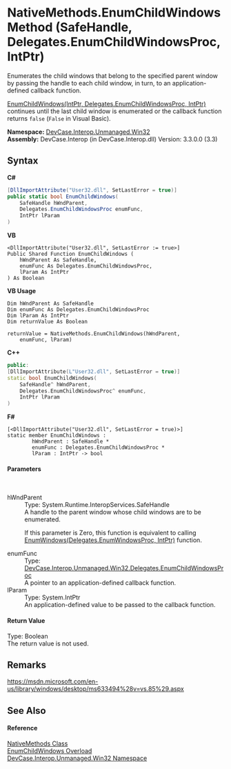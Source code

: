 # NativeMethods.EnumChildWindows Method (SafeHandle, Delegates.EnumChildWindowsProc, IntPtr)
 

Enumerates the child windows that belong to the specified parent window by passing the handle to each child window, in turn, to an application-defined callback function. 

<a href="M_DevCase_Interop_Unmanaged_Win32_NativeMethods_EnumChildWindows">EnumChildWindows(IntPtr, Delegates.EnumChildWindowsProc, IntPtr)</a> continues until the last child window is enumerated or the callback function returns `false` (`False` in Visual Basic).

**Namespace:**&nbsp;<a href="N_DevCase_Interop_Unmanaged_Win32">DevCase.Interop.Unmanaged.Win32</a><br />**Assembly:**&nbsp;DevCase.Interop (in DevCase.Interop.dll) Version: 3.3.0.0 (3.3)

## Syntax

**C#**<br />
``` C#
[DllImportAttribute("User32.dll", SetLastError = true)]
public static bool EnumChildWindows(
	SafeHandle hWndParent,
	Delegates.EnumChildWindowsProc enumFunc,
	IntPtr lParam
)
```

**VB**<br />
``` VB
<DllImportAttribute("User32.dll", SetLastError := true>]
Public Shared Function EnumChildWindows ( 
	hWndParent As SafeHandle,
	enumFunc As Delegates.EnumChildWindowsProc,
	lParam As IntPtr
) As Boolean
```

**VB Usage**<br />
``` VB Usage
Dim hWndParent As SafeHandle
Dim enumFunc As Delegates.EnumChildWindowsProc
Dim lParam As IntPtr
Dim returnValue As Boolean

returnValue = NativeMethods.EnumChildWindows(hWndParent, 
	enumFunc, lParam)
```

**C++**<br />
``` C++
public:
[DllImportAttribute(L"User32.dll", SetLastError = true)]
static bool EnumChildWindows(
	SafeHandle^ hWndParent, 
	Delegates.EnumChildWindowsProc^ enumFunc, 
	IntPtr lParam
)
```

**F#**<br />
``` F#
[<DllImportAttribute("User32.dll", SetLastError = true)>]
static member EnumChildWindows : 
        hWndParent : SafeHandle * 
        enumFunc : Delegates.EnumChildWindowsProc * 
        lParam : IntPtr -> bool 

```


#### Parameters
&nbsp;<dl><dt>hWndParent</dt><dd>Type: System.Runtime.InteropServices.SafeHandle<br />A handle to the parent window whose child windows are to be enumerated. 

 If this parameter is Zero, this function is equivalent to calling <a href="M_DevCase_Interop_Unmanaged_Win32_NativeMethods_EnumWindows">EnumWindows(Delegates.EnumWindowsProc, IntPtr)</a> function.</dd><dt>enumFunc</dt><dd>Type: <a href="T_DevCase_Interop_Unmanaged_Win32_Delegates_EnumChildWindowsProc">DevCase.Interop.Unmanaged.Win32.Delegates.EnumChildWindowsProc</a><br />A pointer to an application-defined callback function.</dd><dt>lParam</dt><dd>Type: System.IntPtr<br />An application-defined value to be passed to the callback function.</dd></dl>

#### Return Value
Type: Boolean<br />The return value is not used.

## Remarks
<a href="https://msdn.microsoft.com/en-us/library/windows/desktop/ms633494%28v=vs.85%29.aspx" target="_blank">https://msdn.microsoft.com/en-us/library/windows/desktop/ms633494%28v=vs.85%29.aspx</a>

## See Also


#### Reference
<a href="T_DevCase_Interop_Unmanaged_Win32_NativeMethods">NativeMethods Class</a><br /><a href="Overload_DevCase_Interop_Unmanaged_Win32_NativeMethods_EnumChildWindows">EnumChildWindows Overload</a><br /><a href="N_DevCase_Interop_Unmanaged_Win32">DevCase.Interop.Unmanaged.Win32 Namespace</a><br />